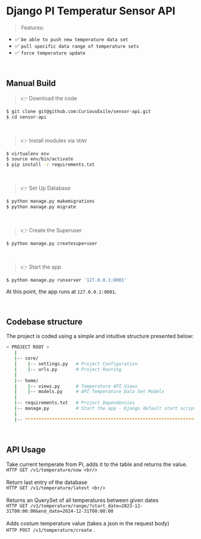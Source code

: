 # Django PI Temperatur Sensor API

> Features: 

- ✅ `be able to push new temperature data set`
- ✅ `pull specific data range of temperature sets`
- ✅ `force temperature update`

<br />

## Manual Build 

> 👉 Download the code  

```bash
$ git clone git@github.com:CuriousExile/sensor-api.git
$ cd sensor-api
```

<br />

> 👉 Install modules via `VENV`  

```bash
$ virtualenv env
$ source env/bin/activate
$ pip install -r requirements.txt
```

<br />

> 👉 Set Up Database

```bash
$ python manage.py makemigrations
$ python manage.py migrate
```

<br />

> 👉 Create the Superuser

```bash
$ python manage.py createsuperuser
```

<br />

> 👉 Start the app

```bash
$ python manage.py runserver '127.0.0.1:8001'
```

At this point, the app runs at `127.0.0.1:8001`. 

<br />

## Codebase structure

The project is coded using a simple and intuitive structure presented below:

```bash
< PROJECT ROOT >
   |
   |-- core/                            
   |    |-- settings.py   # Project Configuration  
   |    |-- urls.py       # Project Routing
   |
   |-- home/
   |    |-- views.py      # Temperature API Views 
   |    |-- models.py     # API Temperature Data Set Models 
   |
   |-- requirements.txt   # Project Dependencies
   |-- manage.py          # Start the app - Django default start script
   |
   |-- ************************************************************************
```

<br />

   ## API Usage

   Take current temperate from Pi, adds it to the table and returns the value. <br/>
    ```
    HTTP GET /v1/temperature/now <br/>
    ```
    <br/>
    <br/>
   Return last entry of the database <br/>
    ```
    HTTP GET /v1/temperature/latest <br/>
    ```
    <br/>
    <br/>
   Returns an QuerySet of all temperatures between given dates <br/>
    ```
    HTTP GET /v1/temperature/range/?start_date=2023-12-31T00:00:00&end_date=2024-12-31T00:00:00
    ```
   <br/>
   <br/>
   Adds costum temperature value (takes a json in the request body) <br/>
    ```
    HTTP POST /v1/temperature/create
    ```
   .

